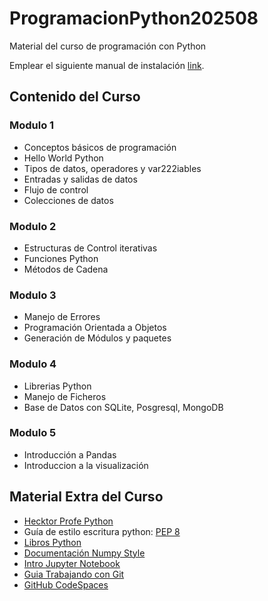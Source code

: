 # ProgramacionPython202508

Material del curso de programación con Python

Emplear el siguiente manual de instalación [link](https://gdelgador.github.io/ProgramacionPython202508).

## Contenido del Curso

### Modulo 1
- Conceptos básicos de programación
- Hello World Python
- Tipos de datos, operadores y var222iables
- Entradas y salidas de datos
- Flujo de control
- Colecciones de datos

### Modulo 2
- Estructuras de Control iterativas
- Funciones Python
- Métodos de Cadena

### Modulo 3
- Manejo de Errores
- Programación Orientada a Objetos
- Generación de Módulos y paquetes

### Modulo 4
- Librerias Python
- Manejo de Ficheros
- Base de Datos con SQLite, Posgresql, MongoDB

### Modulo 5
- Introducción a Pandas
- Introduccion a la visualización


## Material Extra del Curso

- [Hecktor Profe Python](https://docs.hektorprofe.net/python/) 
- Guía de estilo escritura python: [PEP 8](https://www.python.org/dev/peps/pep-0008/?fbclid=IwAR1nA1UklLNW22-9t32Clybzyczj_i6EMA1fJdk9TwUe-OXLSriPQH9xKhE)
- [Libros Python](https://drive.google.com/drive/folders/1u_dg31pkLasj2H3L4VO2QUNFnYpA9bn1?usp=sharing) 
- [Documentación Numpy Style](https://numpydoc.readthedocs.io/en/latest/format.html)
- [Intro Jupyter Notebook](https://www.youtube.com/watch?v=CwbMaSkKDZg&ab_channel=RafaGonzalezGouveia)
- [Guia Trabajando con Git](https://www.freecodecamp.org/espanol/news/guia-para-principiantes-de-git-y-github/)
- [GitHub CodeSpaces](https://www.youtube.com/watch?v=pmVx7Ic3ITE&ab_channel=FaztCode)